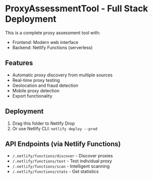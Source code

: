 # ProxyAssessmentTool - Full Stack Deployment

This is a complete proxy assessment tool with:
- Frontend: Modern web interface
- Backend: Netlify Functions (serverless)

## Features
- Automatic proxy discovery from multiple sources
- Real-time proxy testing
- Geolocation and fraud detection
- Mobile proxy detection
- Export functionality

## Deployment
1. Drag this folder to Netlify Drop
2. Or use Netlify CLI: `netlify deploy --prod`

## API Endpoints (via Netlify Functions)
- `/.netlify/functions/discover` - Discover proxies
- `/.netlify/functions/test` - Test individual proxy
- `/.netlify/functions/scan` - Intelligent scanning
- `/.netlify/functions/stats` - Get statistics
